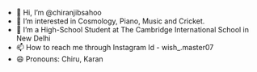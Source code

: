 - 👋 Hi, I’m @chiranjibsahoo
- 👀 I’m interested in Cosmology, Piano, Music and Cricket.
- 🌱 I’m a High-School Student at The Cambridge International School in New Delhi
- 📫 How to reach me through Instagram Id - wish_.master07
- 😄 Pronouns: Chiru, Karan


<!---
chiranjibsahoo/chiranjibsahoo is a ✨ special ✨ repository because its `README.md` (this file) appears on your GitHub profile.
You can click the Preview link to take a look at your changes.
--->
